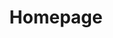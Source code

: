 ---
title: Homepage
date: 
draft: false
description: 

header:
  description: Hi, my name's Antoine-Alexandre. I'm a <span class="blue-text">proactive</span>, <span class="blue-text">creative</span> and <span class="blue-text">multidisciplinary</span> young professional based in Brussels. 
  image:
    url: img/home_img.png
    alt_text: Brussels
    responsive_sources:
      "848": img/home_848x443.png
      "565": img/home_565x420.png
      "360": img/home_360x318.png
text_groups:
  - name: Intro
    description: Every day I wake up and I try to make sense of the world we live in. Graduated in both political and economic science, I firmly believe in the importance of cross-sectional analysis to understand policies and regulations adopted at national and international level.<br/><br/> I'm interested in a wide range of subjects including international relations, circular economy, and everything related to information and communication technologies. I use data science on a daily basis and I'm passionate about the creation of data narratives. On the other hand, I am a strong advocate of the need to protect personal data and promote citizens' fundamental freedoms in the digital world.
projects:
  - title: Always looking up.
    type: About me
    link: /about
    image:
      url: works/strato.png
      alt: Antoine-Alexandre André
      media: "(max-width: 46.25em)"
      params:
      - options: 1130x590
      - options: 848x443
      - options: 565x420
      - options: 360x318 Left
  - title: Personal Data Analyzers
    type: Project
    link: /projects
    class: short-col
    image:
      url: works/whatsapp.PNG
      alt: Data visualization
      media: "(max-width: 46.25em)"
      params:
      - options: 364x590 Top
      - options: 848x443 Top
      - options: 565x420
      - options: 360x318
  - title: Garden Network
    type: Project
    link: /projects
    class: wide-col
    image:
      url: works/garden_network.jpg
      alt: Garden Network
      media: "(max-width: 46.25em)"
      params:
      - options: 746x590 Left
      - options: 848x443 Top
      - options: 565x420 Left
      - options: 360x318 Center
---